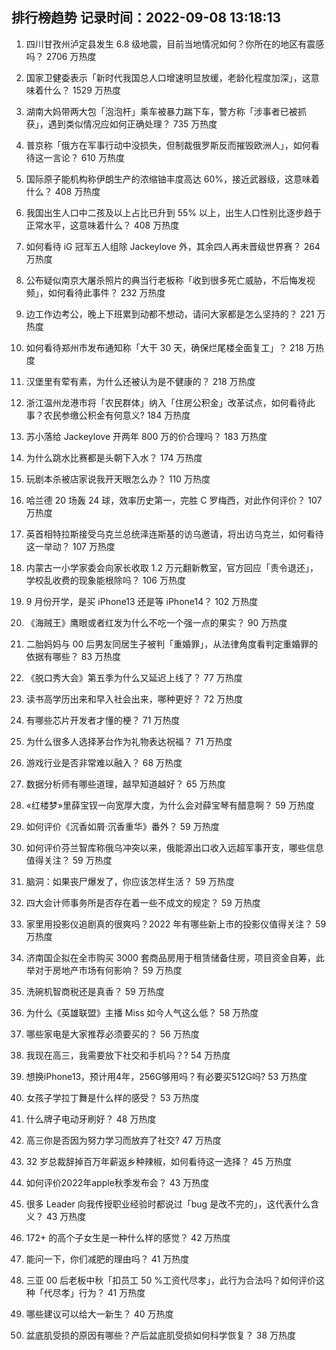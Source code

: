 
## 排行榜趋势 记录时间：2022-09-08 13:18:13
  
  1. 四川甘孜州泸定县发生 6.8 级地震，目前当地情况如何？你所在的地区有震感吗？ 2706 万热度
    
  2. 国家卫健委表示「新时代我国总人口增速明显放缓，老龄化程度加深」，这意味着什么？ 1529 万热度
    
  3. 湖南大妈带两大包「泡泡杆」乘车被暴力踹下车，警方称「涉事者已被抓获」，遇到类似情况应如何正确处理？ 735 万热度
    
  4. 普京称「俄方在军事行动中没损失，但制裁俄罗斯反而摧毁欧洲人」，如何看待这一言论？ 610 万热度
    
  5. 国际原子能机构称伊朗生产的浓缩铀丰度高达 60%，接近武器级，这意味着什么？ 408 万热度
    
  6. 我国出生人口中二孩及以上占比已升到 55% 以上，出生人口性别比逐步趋于正常水平，这意味着什么？ 408 万热度
    
  7. 如何看待 iG 冠军五人组除 Jackeylove 外，其余四人再未晋级世界赛？ 264 万热度
    
  8. 公布疑似南京大屠杀照片的典当行老板称「收到很多死亡威胁，不后悔发视频」，如何看待此事件？ 232 万热度
    
  9. 边工作边考公，晚上下班累到动都不想动，请问大家都是怎么坚持的？ 221 万热度
    
  10. 如何看待郑州市发布通知称「大干 30 天，确保烂尾楼全面复工」？ 218 万热度
    
  11. 汉堡里有荤有素，为什么还被认为是不健康的？ 218 万热度
    
  12. 浙江温州龙港市将「农民群体」纳入「住房公积金」改革试点，如何看待此事？农民参缴公积金有何意义? 184 万热度
    
  13. 苏小落给 Jackeylove 开两年 800 万的价合理吗？ 183 万热度
    
  14. 为什么跳水比赛都是头朝下入水？ 174 万热度
    
  15. 玩剧本杀被店家说我开天眼怎么办？ 110 万热度
    
  16. 哈兰德 20 场轰 24 球，效率历史第一，完胜 C 罗梅西，对此作何评价？ 107 万热度
    
  17. 英首相特拉斯接受乌克兰总统泽连斯基的访乌邀请，将出访乌克兰，如何看待这一举动？ 107 万热度
    
  18. 内蒙古一小学家委会向家长收取 1.2 万元翻新教室，官方回应「责令退还」，学校乱收费的现象能根除吗？ 106 万热度
    
  19. 9 月份开学，是买 iPhone13 还是等 iPhone14？ 102 万热度
    
  20. 《海贼王》鹰眼或者红发为什么不吃一个强一点的果实？ 90 万热度
    
  21. 二胎妈妈与 00 后男友同居生子被判「重婚罪」，从法律角度看判定重婚罪的依据有哪些？ 83 万热度
    
  22. 《脱口秀大会》第五季为什么又延迟上线了？ 77 万热度
    
  23. 读书高学历出来和早入社会出来，哪种更好？ 72 万热度
    
  24. 有哪些芯片开发者才懂的梗？ 71 万热度
    
  25. 为什么很多人选择茅台作为礼物表达祝福？ 71 万热度
    
  26. 游戏行业是否非常难以融入？ 68 万热度
    
  27. 数据分析师有哪些道理，越早知道越好？ 65 万热度
    
  28. «红楼梦»里薛宝钗一向宽厚大度，为什么会对薛宝琴有醋意啊？ 59 万热度
    
  29. 如何评价《沉香如屑·沉香重华》番外？ 59 万热度
    
  30. 如何评价芬兰智库称俄乌冲突以来，俄能源出口收入远超军事开支，哪些信息值得关注？ 59 万热度
    
  31. 脑洞：如果丧尸爆发了，你应该怎样生活？ 59 万热度
    
  32. 四大会计师事务所是否存在着一些不成文的规定？ 59 万热度
    
  33. 家里用投影仪追剧真的很爽吗？2022 年有哪些新上市的投影仪值得关注？ 59 万热度
    
  34. 济南国企拟在全市购买 3000 套商品房用于租赁储备住房，项目资金自筹，此举对于房地产市场有何影响？ 59 万热度
    
  35. 洗碗机智商税还是真香？ 59 万热度
    
  36. 为什么《英雄联盟》主播 Miss 如今人气这么低？ 58 万热度
    
  37. 哪些家电是大家推荐必须要买的？ 56 万热度
    
  38. 我现在高三，我需要放下社交和手机吗？? 54 万热度
    
  39. 想换iPhone13，预计用4年，256G够用吗？有必要买512G吗? 53 万热度
    
  40. 女孩子学拉丁舞是什么样的感受？ 53 万热度
    
  41. 什么牌子电动牙刷好？ 48 万热度
    
  42. 高三你是否因为努力学习而放弃了社交? 47 万热度
    
  43. 32 岁总裁辞掉百万年薪返乡种辣椒，如何看待这一选择？ 45 万热度
    
  44. 如何评价2022年apple秋季发布会？ 43 万热度
    
  45. 很多 Leader 向我传授职业经验时都说过「bug 是改不完的」，这代表什么含义？ 43 万热度
    
  46. 172+ 的高个子女生是一种什么样的感觉？ 42 万热度
    
  47. 能问一下，你们减肥的理由吗？ 41 万热度
    
  48. 三亚 00 后老板中秋「扣员工 50 %工资代尽孝」，此行为合法吗？如何评价这种「代尽孝」行为？ 41 万热度
    
  49. 哪些建议可以给大一新生？ 40 万热度
    
  50. 盆底肌受损的原因有哪些？产后盆底肌受损如何科学恢复？ 38 万热度
    